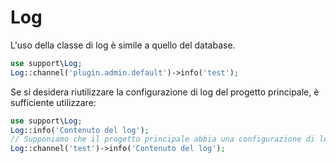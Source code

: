 # Log

L'uso della classe di log è simile a quello del database.

```php
use support\Log;
Log::channel('plugin.admin.default')->info('test');
```

Se si desidera riutilizzare la configurazione di log del progetto principale, è sufficiente utilizzare:

```php
use support\Log;
Log::info('Contenuto del log');
// Supponiamo che il progetto principale abbia una configurazione di log chiamata test
Log::channel('test')->info('Contenuto del log');
```
